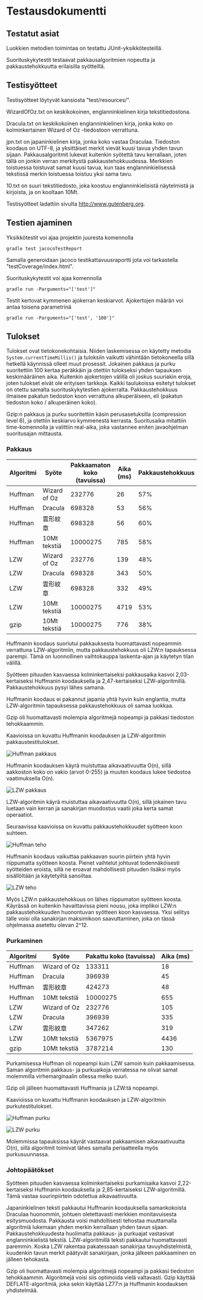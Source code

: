 # Testausdokumentti

## Testatut asiat

Luokkien metodien toimintaa on testattu JUnit-yksikkötesteillä.

Suorituskykytestit testaavat pakkausalgoritmien nopeutta ja pakkaustehokkuutta
erilaisilla syötteillä.

## Testisyötteet

Testisyötteet löytyvät kansiosta "test/resources/".

WizardOfOz.txt on keskikokoinen, englanninkielinen kirja tekstitiedostona.

Dracula.txt on keskikokoinen englanninkielinen kirja, jonka koko on
kolminkertainen Wizard of Oz -tiedostoon verrattuna.

jpn.txt on japaninkielinen kirja, jonka koko vastaa Draculaa. Tiedoston koodaus on UTF-8,
ja yksittäiset merkit vievät kuusi tavua yhden tavun sijaan. Pakkausalgoritmit
lukevat kuitenkin syötettä tavu kerrallaan, joten tällä on jonkin verran merkitystä
pakkaustehokkuudessa. Merkkien toistuessa toistuvat samat kuusi tavua, kun taas
englanninkielisessä tekstissä merkin toistuessa toistuu yksi sama tavu.

10.txt on suuri tekstitiedosto, joka koostuu englanninkielisistä näytelmistä ja kirjoista, ja on kooltaan 10Mt.

Testisyötteet ladattiin sivulta http://www.gutenberg.org.

## Testien ajaminen

Yksikkötestit voi ajaa projektin juuresta komennolla

    gradle test jacocoTestReport

Samalla generoidaan jacoco testikattavuusraportti jota voi tarkastella "testCoverage/index.html".

Suorituskykytestit voi ajaa komennolla

    gradle run -Parguments="['test']"

Testit kertovat kymmenen ajokerran keskiarvot. Ajokertojen määrän voi antaa toisena parametrinä

    gradle run -Parguments="['test', '100']"

## Tulokset

Tulokset ovat tietokonekohtaisia.
Niiden laskemisessa on käytetty metodia `System.currentTimeMillis()` ja tuloksiin vaikutti
vähintään tietokoneella sillä hetkellä käynnissä olleet muut prosessit.
Jokainen pakkaus ja purku suoritettiin 100 kertaa peräkkäin
ja otettiin tulokseksi yhden tapauksen keskimääräinen aika. Kuitenkin ajokertojen välillä
oli joskus suuriakin eroja, joten tulokset eivät ole erityisen tarkkoja.
Kaikki taulukoissa esitetyt tulokset on otettu samalta
suorituskykytestien ajokerralta. Pakkaustehokkuus ilmaisee pakatun tiedoston koon verrattuna alkuperäiseen, eli
(pakatun tiedoston koko / alkuperäinen koko).

Gzip:n pakkaus ja purku suoritettiin käsin perusasetuksilla (compression level 6), ja otettiin keskiarvo kymmenestä kerrasta.
Suoritusaika mitattiin time-komennolla ja valittiin real-aika, joka vastannee eniten javaohjelman suoritusajan mittausta.

### Pakkaus

Algoritmi | Syöte | Pakkaamaton koko (tavuissa) | Aika (ms) | Pakkaustehokkuus
--- | --- | --- | --- | ---
Huffman | Wizard of Oz | 232776   | 26   | 57%
Huffman | Dracula      | 698328   | 53   | 56%
Huffman | 雲形紋章      | 698328   | 56   | 60%
Huffman | 10Mt tekstiä | 10000275 |  785 | 58%
LZW     | Wizard of Oz | 232776   | 139   | 48%
LZW     | Dracula      | 698328   | 343  | 50%
LZW     | 雲形紋章      | 698328   | 332  | 49%
LZW     | 10Mt tekstiä | 10000275 | 4719 | 53%
gzip    | 10Mt tekstiä | 10000275 | 776 | 38%

Huffmanin koodaus suoriutui pakkauksesta huomattavasti nopeammin verrattuna LZW-algoritmiin,
mutta pakkaustehokkuus oli LZW:n tapauksessa parempi. Tämä on luonnollinen
vaihtokauppa laskenta-ajan ja käytetyn tilan välillä.

Syötteen pituuden kasvaessa kolminkertaiseksi pakkausaika kasvoi 2,03-kertaiseksi Huffmanin koodauksella
ja 2,47-kertaiseksi LZW-algoritmillä.
Pakkaustehokkuus pysyi lähes samana.

Huffmanin koodaus ei pakannut japania yhtä hyvin kuin englantia, mutta LZW-algoritmin
tapauksessa pakkaustehokkuus oli samaa luokkaa.

Gzip oli huomattavasti molempia algoritmejä nopeampi ja pakkasi tiedoston tehokkaammin.

Kaavioissa on kuvattu Huffmanin koodauksen ja LZW-algoritmin pakkaustestitulokset.

![Huffman pakkaus](/dokumentaatio/graphs/huffman_pakkaus.png?raw=true)

Huffmanin koodauksen käyrä muistuttaa aikavaativuutta O(n), sillä aakkoston koko on vakio (arvot 0-255)
ja muuten koodaus lukee tiedostoa vaatimuksella O(n).

![LZW pakkaus](/dokumentaatio/graphs/lzw_pakkaus.png?raw=true)

LZW-algoritmin käyrä muistuttaa aikavaativuutta O(n), sillä jokainen tavu luetaan vain kerran ja sanakirjan
muodostus vaatii joka kerta samat operaatiot.

Seuraavissa kaavioissa on kuvattu pakkaustehokkuudet syötteen koon suhteen.

![Huffman teho](/dokumentaatio/graphs/huffman_teho.png?raw=true)

Huffmanin koodaus vaikuttaa pakkaavan suurin piirtein yhtä hyvin riippumatta syötteen koosta.
Pienet vaihtelut johtuvat todennäköisesti syötteiden eroista, sillä ne eroavat mahdollisesti pituuden lisäksi
myös sisällöltään ja käytetyiltä sanoiltaa.

![LZW teho](/dokumentaatio/graphs/lzw_teho.png?raw=true)

Myös LZW:n pakkaustehokkuus on lähes riippumaton syötteen koosta.
Käyrässä on kuitenkin havaittavissa pieni nousu, joka implikoi LZW:n pakkaustehokkuuden huonontuvan syötteen koon kasvaessa.
Yksi selitys tälle voisi olla sanakirjan maksimikoon saavuttaminen, joka on tässä ohjelmassa asetettu olevan 2^12.

### Purkaminen

Algoritmi | Syöte | Pakattu koko (tavuissa) | Aika (ms)
--- | --- | --- | ---
Huffman | Wizard of Oz | 133311   | 18
Huffman | Dracula      | 396939   | 45
Huffman | 雲形紋章      | 424273   | 48
Huffman | 10Mt tekstiä | 10000275 | 655
LZW     | Wizard of Oz | 232776   | 105
LZW     | Dracula      | 396939   | 335
LZW     | 雲形紋章      | 347262   | 319
LZW     | 10Mt tekstiä | 5367975 | 4436
gzip    | 10Mt tekstiä | 3787214 | 130

Purkamisessa Huffman oli nopeampi kuin LZW samoin kuin pakkaamisessa.
Saman algoritmin pakkaus- ja purkuaikoja verratessa ne olivat samat molemmilla virhemarginaalin ollessa melko suuri.

Gzip oli jälleen huomattavasti Huffmania ja LZW:tä nopeampi.

Kaavioissa on kuvattu Huffmanin koodauksen ja LZW-algoritmin purkutestitulokset.

![Huffman purku](/dokumentaatio/graphs/huffman_purku.png?raw=true)

![LZW purku](/dokumentaatio/graphs/lzw_purku.png?raw=true)

Molemmissa tapauksissa käyrät vastaavat pakkaamisen aikavaativuutta O(n), sillä algoritmit toimivat lähes samalla
periaatteella myös purkusuunnassa.

### Johtopäätökset

Syötteen pituuden kasvaessa kolminkertaiseksi purkamisaika kasvoi 2,22-kertaiseksi Huffmanin koodauksella ja 2,85-kertaiseksi LZW-algoritmillä.
Tämä vastaa suurinpiirtein odotettua aikavaativuutta.

Japaninkielinen teksti pakkautui Huffmanin koodauksella samankokoista Draculaa huonommin, johtuen oletettavasti merkkien
monitavuisesta esitysmuodosta. Pakkausta voisi mahdollisesti tehostaa muuttamalla algoritmiä
lukemaan yhden merkin kerrallaan yhden tavun sijaan. Pakkaustehokkuudesta huolimatta
pakkaus- ja purkuajat vastasivat englanninkielistä tekstiä.
LZW-algoritmillä teksti pakkautui huomattavasti paremmin. Koska LZW rakentaa pakatessaan
sanakirjaa tavuyhdistelmistä, kuudenkin tavun merkit päätyvät sanakirjaan, jonka jälkeen
pakkaaminen on jälleen tehokasta.

Gzip oli huomattavasti molempia algoritmejä nopeampi ja pakkasi tiedoston tehokkaammin.
Algoritmejä voisi siis optimoida vielä valtavasti. Gzip käyttää DEFLATE-algoritmiä, joka sekin
käyttää LZ77:n ja Huffmanin koodauksen yhdistelmää.
